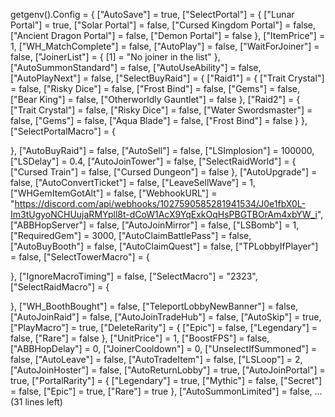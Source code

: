 getgenv().Config = {
["AutoSave"] = true,
["SelectPortal"] = {
["Lunar Portal"] = true,
["Solar Portal"] = false,
["Cursed Kingdom Portal"] = false,
["Ancient Dragon Portal"] = false,
["Demon Portal"] = false
},
["ItemPrice"] = 1,
["WH_MatchComplete"] = false,
["AutoPlay"] = false,
["WaitForJoiner"] = false,
["JoinerList"] = {
[1] = "No joiner in the list"
},
["AutoSummonStandard"] = false,
["AutoUseAbility"] = false,
["AutoPlayNext"] = false,
["SelectBuyRaid"] = {
["Raid1"] = {
["Trait Crystal"] = false,
["Risky Dice"] = false,
["Frost Bind"] = false,
["Gems"] = false,
["Bear King"] = false,
["Otherworldly Gauntlet"] = false
},
["Raid2"] = {
["Trait Crystal"] = false,
["Risky Dice"] = false,
["Water Swordsmaster"] = false,
["Gems"] = false,
["Aqua Blade"] = false,
["Frost Bind"] = false
}
},
["SelectPortalMacro"] = {

},
["AutoBuyRaid"] = false,
["AutoSell"] = false,
["LSImplosion"] = 100000,
["LSDelay"] = 0.4,
["AutoJoinTower"] = false,
["SelectRaidWorld"] = {
["Cursed Train"] = false,
["Cursed Dungeon"] = false
},
["AutoUpgrade"] = false,
["AutoConvertTicket"] = false,
["LeaveSellWave"] = 1,
["WHGemItemGotAlt"] = false,
["WebhookURL"] = "https://discord.com/api/webhooks/1027590585281941534/J0e1fbX0L-Im3tUgyoNCHUujaRMYpll8t-dCoW1AcX9YqExkOqHsPBGTBOrAm4xbYW_i",
["ABBHopServer"] = false,
["AutoJoinMirror"] = false,
["LSBomb"] = 1,
["RequiredGem"] = 3000,
["AutoClaimBattlePass"] = false,
["AutoBuyBooth"] = false,
["AutoClaimQuest"] = false,
["TPLobbyIfPlayer"] = false,
["SelectTowerMacro"] = {

},
["IgnoreMacroTiming"] = false,
["SelectMacro"] = "2323",
["SelectRaidMacro"] = {

},
["WH_BoothBought"] = false,
["TeleportLobbyNewBanner"] = false,
["AutoJoinRaid"] = false,
["AutoJoinTradeHub"] = false,
["AutoSkip"] = true,
["PlayMacro"] = true,
["DeleteRarity"] = {
["Epic"] = false,
["Legendary"] = false,
["Rare"] = false
},
["UnitPrice"] = 1,
["BoostFPS"] = false,
["ABBHopDelay"] = 0,
["JoinerCooldown"] = 0,
["UnselectIfSummoned"] = false,
["AutoLeave"] = false,
["AutoTradeItem"] = false,
["LSLoop"] = 2,
["AutoJoinHoster"] = false,
["AutoReturnLobby"] = true,
["AutoJoinPortal"] = true,
["PortalRarity"] = {
["Legendary"] = true,
["Mythic"] = false,
["Secret"] = false,
["Epic"] = true,
["Rare"] = true
},
["AutoSummonLimited"] = false,
... (31 lines left)
